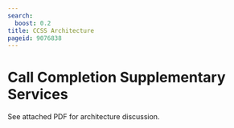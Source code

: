 ```yaml
---
search:
  boost: 0.2
title: CCSS Architecture
pageid: 9076838
---
```


Call Completion Supplementary Services
======================================


See attached PDF for architecture discussion.

